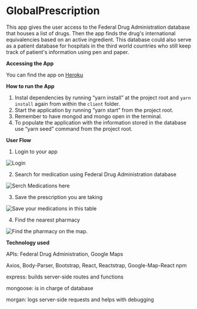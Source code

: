# GlobalPrescription


This app gives the user access to the Federal Drug Administration database that houses a list of drugs. Then the app finds the drug's international equivalencies based on an active ingredient. This database could also serve as a patient database for hospitals in the third world countries who still keep track of patient's information using pen and paper.


**Accessing the App**


You can find the app on
[Heroku](https://evening-sea-66958.herokuapp.com/)


**How to run the App**

1. Instal dependencies by running “yarn install” at the project root and `yarn install` again from within the `client` folder. 
2. Start the application by running “yarn start” from the project root.   
3. Remember to have mongod and mongo open in the terminal. 
4. To populate the application with the information stored in the database use “yarn seed” command from the project root.   

**User Flow**

1. Login to your app

![Login](Login.png)

2. Search for medication using Federal Drug Administration database

![Serch Medications here](Picture1.png)

3. Save the prescription you are taking

![Save your medications in this table](Picture2.png)

4. Find the nearest pharmacy 

![Find the pharmacy on the map.](Picture3.png)




**Technology used**

APIs: Federal Drug Administration, Google Maps

Axios, Body-Parser, Bootstrap, React, Reactstrap, Google-Map-React npm

express: builds server-side routes and functions

mongoose: is in charge of database

morgan: logs server-side requests and helps with debugging
